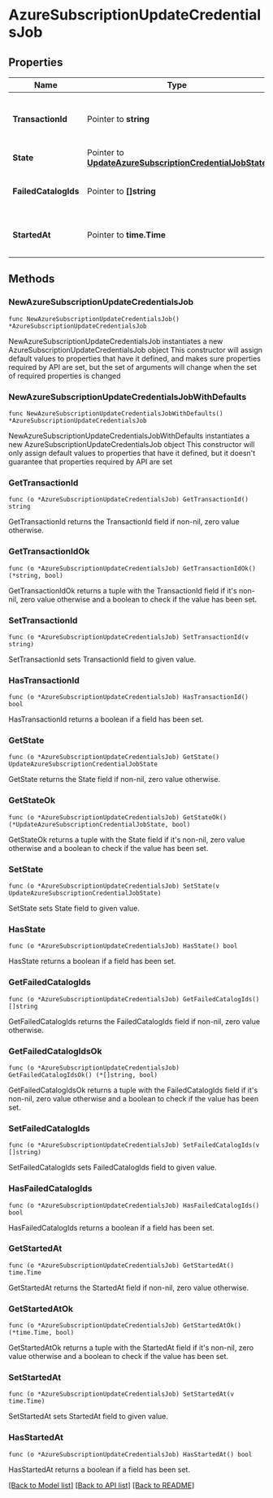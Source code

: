 # AzureSubscriptionUpdateCredentialsJob

## Properties

Name | Type | Description | Notes
------------ | ------------- | ------------- | -------------
**TransactionId** | Pointer to **string** | ID of the transaction associated with the update. | [optional] 
**State** | Pointer to [**UpdateAzureSubscriptionCredentialJobState**](UpdateAzureSubscriptionCredentialJobState.md) | State of the update job. | [optional] 
**FailedCatalogIds** | Pointer to **[]string** | List of catalog IDs that failed to update. | [optional] 
**StartedAt** | Pointer to **time.Time** | The datetime when the job started | [optional] 

## Methods

### NewAzureSubscriptionUpdateCredentialsJob

`func NewAzureSubscriptionUpdateCredentialsJob() *AzureSubscriptionUpdateCredentialsJob`

NewAzureSubscriptionUpdateCredentialsJob instantiates a new AzureSubscriptionUpdateCredentialsJob object
This constructor will assign default values to properties that have it defined,
and makes sure properties required by API are set, but the set of arguments
will change when the set of required properties is changed

### NewAzureSubscriptionUpdateCredentialsJobWithDefaults

`func NewAzureSubscriptionUpdateCredentialsJobWithDefaults() *AzureSubscriptionUpdateCredentialsJob`

NewAzureSubscriptionUpdateCredentialsJobWithDefaults instantiates a new AzureSubscriptionUpdateCredentialsJob object
This constructor will only assign default values to properties that have it defined,
but it doesn't guarantee that properties required by API are set

### GetTransactionId

`func (o *AzureSubscriptionUpdateCredentialsJob) GetTransactionId() string`

GetTransactionId returns the TransactionId field if non-nil, zero value otherwise.

### GetTransactionIdOk

`func (o *AzureSubscriptionUpdateCredentialsJob) GetTransactionIdOk() (*string, bool)`

GetTransactionIdOk returns a tuple with the TransactionId field if it's non-nil, zero value otherwise
and a boolean to check if the value has been set.

### SetTransactionId

`func (o *AzureSubscriptionUpdateCredentialsJob) SetTransactionId(v string)`

SetTransactionId sets TransactionId field to given value.

### HasTransactionId

`func (o *AzureSubscriptionUpdateCredentialsJob) HasTransactionId() bool`

HasTransactionId returns a boolean if a field has been set.

### GetState

`func (o *AzureSubscriptionUpdateCredentialsJob) GetState() UpdateAzureSubscriptionCredentialJobState`

GetState returns the State field if non-nil, zero value otherwise.

### GetStateOk

`func (o *AzureSubscriptionUpdateCredentialsJob) GetStateOk() (*UpdateAzureSubscriptionCredentialJobState, bool)`

GetStateOk returns a tuple with the State field if it's non-nil, zero value otherwise
and a boolean to check if the value has been set.

### SetState

`func (o *AzureSubscriptionUpdateCredentialsJob) SetState(v UpdateAzureSubscriptionCredentialJobState)`

SetState sets State field to given value.

### HasState

`func (o *AzureSubscriptionUpdateCredentialsJob) HasState() bool`

HasState returns a boolean if a field has been set.

### GetFailedCatalogIds

`func (o *AzureSubscriptionUpdateCredentialsJob) GetFailedCatalogIds() []string`

GetFailedCatalogIds returns the FailedCatalogIds field if non-nil, zero value otherwise.

### GetFailedCatalogIdsOk

`func (o *AzureSubscriptionUpdateCredentialsJob) GetFailedCatalogIdsOk() (*[]string, bool)`

GetFailedCatalogIdsOk returns a tuple with the FailedCatalogIds field if it's non-nil, zero value otherwise
and a boolean to check if the value has been set.

### SetFailedCatalogIds

`func (o *AzureSubscriptionUpdateCredentialsJob) SetFailedCatalogIds(v []string)`

SetFailedCatalogIds sets FailedCatalogIds field to given value.

### HasFailedCatalogIds

`func (o *AzureSubscriptionUpdateCredentialsJob) HasFailedCatalogIds() bool`

HasFailedCatalogIds returns a boolean if a field has been set.

### GetStartedAt

`func (o *AzureSubscriptionUpdateCredentialsJob) GetStartedAt() time.Time`

GetStartedAt returns the StartedAt field if non-nil, zero value otherwise.

### GetStartedAtOk

`func (o *AzureSubscriptionUpdateCredentialsJob) GetStartedAtOk() (*time.Time, bool)`

GetStartedAtOk returns a tuple with the StartedAt field if it's non-nil, zero value otherwise
and a boolean to check if the value has been set.

### SetStartedAt

`func (o *AzureSubscriptionUpdateCredentialsJob) SetStartedAt(v time.Time)`

SetStartedAt sets StartedAt field to given value.

### HasStartedAt

`func (o *AzureSubscriptionUpdateCredentialsJob) HasStartedAt() bool`

HasStartedAt returns a boolean if a field has been set.


[[Back to Model list]](../README.md#documentation-for-models) [[Back to API list]](../README.md#documentation-for-api-endpoints) [[Back to README]](../README.md)


